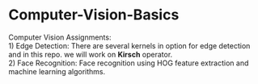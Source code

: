 # Computer-Vision-Basics

Computer Vision Assignments: 
</br> 1) Edge Detection: There are several kernels in option for edge detection and in this repo. we will work on **Kirsch** operator. 
</br> 2) Face Recognition: Face recognition using HOG feature extraction and machine learning algorithms. 
